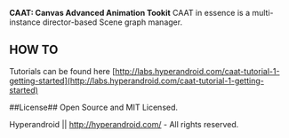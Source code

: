 **CAAT: Canvas Advanced Animation Tookit**  CAAT in essence is a multi-instance director-based Scene graph manager.

## HOW TO ##
Tutorials can be found here [http://labs.hyperandroid.com/caat-tutorial-1-getting-started](http://labs.hyperandroid.com/caat-tutorial-1-getting-started)

##License##
Open Source and MIT Licensed.

Hyperandroid  ||  http://hyperandroid.com/ - All rights reserved.
